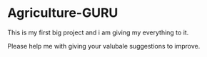 # Agriculture-GURU

This is my first big project and i am giving my everything to it.

Please help me with giving your valubale suggestions to improve.
